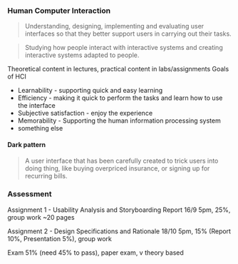 ### Human Computer Interaction
>Understanding, designing, implementing and evaluating user interfaces so that they better support users in carrying out their tasks.

> Studying how people interact with interactive systems and creating interactive systems adapted to people.

Theoretical content in lectures, practical content in labs/assignments
Goals of HCI
- Learnability - supporting quick and easy learning
- Efficiency - making it quick to perform the tasks and learn how to use the interface
- Subjective satisfaction - enjoy the experience
- Memorability - Supporting the human information processing system
- something else
#### Dark pattern
> A user interface that has been carefully created to trick users into doing thing, like buying overpriced insurance, or signing up for recurring bills.

### Assessment
Assignment 1 - Usability Analysis and Storyboarding Report
16/9 5pm, 25%, group work
~20 pages

Assignment 2 - Design Specifications and Rationale
18/10 5pm, 15% (Report 10%, Presentation 5%), group work

Exam 51% (need 45% to pass), paper exam, v theory based